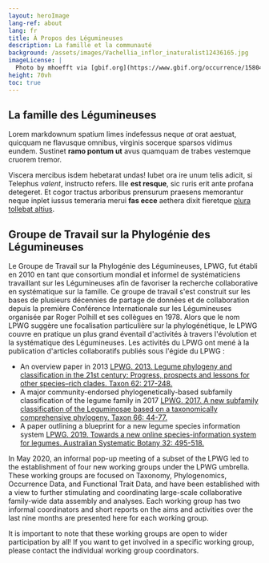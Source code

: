 ```yaml
---
layout: heroImage
lang-ref: about
lang: fr
title: À Propos des Légumineuses 
description: La famille et la communauté
background: /assets/images/Vachellia_inflor_inaturalist12436165.jpg
imageLicense: |
  Photo by mhoefft via [gbif.org](https://www.gbif.org/occurrence/1580487687)
height: 70vh
toc: true
---
```


## La famille des Légumineuses

Lorem markdownum spatium limes indefessus neque *at* orat aestuat, quicquam ne
flavusque omnibus, virginis socerque sparsos vidimus eundem. Sustinet **ramo
pontum ut** avus quamquam de trabes vestemque cruorem tremor.

Viscera mercibus isdem hebetarat undas! Iubet ora ire unum telis adicit, si
Telephus *valent*, instructo refers. Ille **est resque**, sic ruris erit ante
profana detegeret. Et cogor tractus arboribus prensurum praesens memorantur
neque inplet iussus temeraria merui **fas ecce** aethera dixit fieretque [plura
tollebat altius](http://virgineusque.net/est.html).

## Groupe de Travail sur la Phylogénie des Légumineuses

 Le Groupe de Travail sur la Phylogénie des Légumineuses, LPWG, fut établi en 2010 en tant que consortium mondial et informel de systématiciens travaillant sur les Légumineuses afin de favoriser la recherche collaborative en systématique sur la famille. Ce groupe de travail s'est construit sur les bases de plusieurs décennies de partage de données et de collaboration depuis la première Conférence Internationale sur les Légumineuses organisée par Roger Polhill et ses collègues en 1978. Alors que le nom LPWG suggère une focalisation particulière sur la phylogénétique, le LPWG couvre en pratique un plus grand éventail d'activités à travers l'évolution et la systématique des Légumineuses.
 Les activités du LPWG ont mené à la publication d'articles collaboratifs publiés sous l'égide du LPWG :
 
 
*	An overview paper in 2013 [LPWG. 2013. Legume phylogeny and classification in the 21st century: Progress, prospects and lessons for other species–rich clades. Taxon 62: 217-248.](https://doi.org/10.12705/622.8)
*	A major community-endorsed phylogenetically-based subfamily classification of the legume family in 2017 [LPWG. 2017. A new subfamily classification of the Leguminosae based on a taxonomically comprehensive phylogeny. Taxon 66: 44-77.](https://doi.org/10.12705/661.3)
*	A paper outlining a blueprint for a new legume species information system [LPWG. 2019. Towards a new online species-information system for legumes. Australian Systematic Botany 32: 495-518.](https://doi.org/10.1071/SB19025)


In May 2020, an informal pop-up meeting of a subset of the LPWG led to the establishment of four new working groups under the LPWG umbrella. These working groups are focused on Taxonomy, Phylogenomics, Occurrence Data, and Functional Trait Data, and have been established with a view to further stimulating and coordinating large-scale collaborative family-wide data assembly and analyses. Each working group has two informal coordinators and short reports on the aims and activities over the last nine months are presented here for each working group. 


It is important to note that these working groups are open to wider participation by all! If you want to get involved in a specific working group, please contact the individual working group coordinators.

